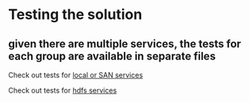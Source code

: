 # Testing the solution
## given there are multiple services, the tests for each group are available in separate files


Check out tests for [local or SAN services](./local_file_browser_tests)

Check out tests for [hdfs services](./hdfs_file_browser_tests)
